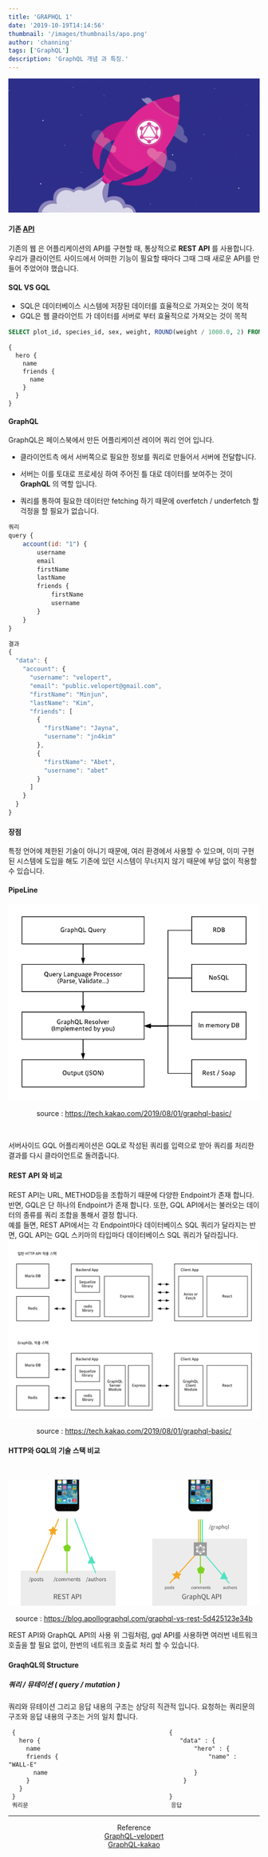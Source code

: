 ```yaml
---
title: 'GRAPHQL 1'
date: '2019-10-19T14:14:56'
thumbnail: '/images/thumbnails/apo.png'
author: 'channing'
tags: ['GraphQL']
description: 'GraphQL 개념 과 특징.'
---
```


![gq](./apo.png)

#### 기존 [API](https://channing.netlify.com/ko/blog/2019/10/22/channing/)

기존의 웹 은 어플리케이션의 API를 구현할 때, 통상적으로 **REST API** 를 사용합니다. 우리가 클라이언트 사이드에서 어떠한 기능이 필요할 때마다 그때 그때 새로운 API를 만들어 주었어야 했습니다.

#### SQL VS GQL

- SQL은 데이터베이스 시스템에 저장된 데이터를 효율적으로 가져오는 것이 목적
- GQL은 웹 클라이언트 가 데이터를 서버로 부터 효율적으로 가져오는 것이 목적

```sql
SELECT plot_id, species_id, sex, weight, ROUND(weight / 1000.0, 2) FROM surveys;
```

```gql
{
  hero {
    name
    friends {
      name
    }
  }
}
```

#### GraphQL

GraphQL은 페이스북에서 만든 어플리케이션 레이어 쿼리 언어 입니다.<br>

- 클라이언트측 에서 서버쪽으로 필요한 정보를 쿼리로 만들어서 서버에 전달합니다.
- 서버는 이를 토대로 프로세싱 하여 주어진 틀 대로 데이터를 보여주는 것이 **GraphQL** 의 역할 입니다.

- 쿼리를 통하여 필요한 데이터만 fetching 하기 때문에 overfetch / underfetch 할 걱정을 할 필요가 없습니다.

```js
쿼리
query {
    account(id: "1") {
        username
        email
        firstName
        lastName
        friends {
            firstName
            username
        }
    }
}
```

```js
결과
{
  "data": {
    "account": {
      "username": "velopert",
      "email": "public.velopert@gmail.com",
      "firstName": "Minjun",
      "lastName": "Kim",
      "friends": [
        {
          "firstName": "Jayna",
          "username": "jn4kim"
        },
        {
          "firstName": "Abet",
          "username": "abet"
        }
      ]
    }
  }
}
```

#### 장점

특정 언어에 제한된 기술이 아니기 때문에, 여러 환경에서 사용할 수 있으며, 이미 구현된 시스템에 도입을 해도 기존에 있던 시스템이 무너지지 않기 때문에 부담 없이 적용할 수 있습니다.

#### PipeLine

![graphql-pipline](./graphql-pipeline.png)

<center>

source : https://tech.kakao.com/2019/08/01/graphql-basic/

</center>

<br>

서버사이드 GQL 어플리케이션은 GQL로 작성된 쿼리를 입력으로 받아 쿼리를 처리한 결과를 다시 클라이언트로 돌려줍니다.

#### REST API 와 비교

REST API는 URL, METHOD등을 조합하기 때문에 다양한 Endpoint가 존재 합니다. 반면, GQL은 단 하나의 Endpoint가 존재 합니다. 또한, GQL API에서는 불러오는 데이터의 종류를 쿼리 조합을 통해서 결정 합니다. <br>예를 들면, REST API에서는 각 Endpoint마다 데이터베이스 SQL 쿼리가 달라지는 반면, GQL API는 GQL 스키마의 타입마다 데이터베이스 SQL 쿼리가 달라집니다.
![gql-http](./gql-http.png)

<center>

source : https://tech.kakao.com/2019/08/01/graphql-basic/

</center>

#### HTTP와 GQL의 기술 스택 비교

<br>

![gql-API](./graphql-mobile-api.png)

<center>

source : https://blog.apollographql.com/graphql-vs-rest-5d425123e34b

</center>

REST API와 GraphQL API의 사용
위 그림처럼, gql API를 사용하면 여러번 네트워크 호출을 할 필요 없이, 한번의 네트워크 호출로 처리 할 수 있습니다.

#### GraqhQL의 Structure

##### 쿼리 / 뮤테이션 ( query / mutation )

쿼리와 뮤테이션 그리고 응답 내용의 구조는 상당히 직관적 입니다. 요청하는 쿼리문의 구조와 응답 내용의 구조는 거의 일치 합니다.

```gql
 {                                           {
   hero {                                       "data" : {
     name                                           "hero" : {
     friends {                                          "name" : "WALL-E"
       name                                         }
     }                                           }
   }
 }                                           }
 쿼리문                                        응답
```

<hr />

<center>

Reference <br>
[GraphQL-velopert](https://velopert.com/2318) <br>
[GraphQL-kakao](https://tech.kakao.com/2019/08/01/graphql-basic/)<br>

</center>
